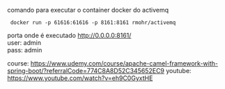 comando para executar o container docker do activemq  
~~~doker
 docker run -p 61616:61616 -p 8161:8161 rmohr/activemq
~~~
porta onde é executado http://0.0.0.0:8161/  
user: admin  
pass: admin


course: https://www.udemy.com/course/apache-camel-framework-with-spring-boot/?referralCode=774C8A8D52C345652EC9
youtube: https://www.youtube.com/watch?v=eh9C0GyxtHE